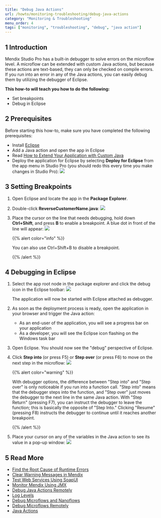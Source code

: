 ```yaml
---
title: "Debug Java Actions"
url: /howto/monitoring-troubleshooting/debug-java-actions
category: "Monitoring & Troubleshooting"
menu_order: 4
tags: ["monitoring", "troubleshooting", "debug", "java action"]
---
```


## 1 Introduction

Mendix Studio Pro has a built-in debugger to solve errors on the microflow level. A microflow can be extended with custom Java actions, but because these actions are text-based, they can only be checked on compile errors. If you run into an error in any of the Java actions, you can easily debug them by utilizing the debugger of Eclipse.

**This how-to will teach you how to do the following:**

* Set breakpoints
* Debug in Eclipse

## 2 Prerequisites

Before starting this how-to, make sure you have completed the following prerequisites:

* Install [Eclipse](https://eclipse.org/)
* Add a Java action and open the app in Eclipse
* Read [How to Extend Your Application with Custom Java](../logic-business-rules/extending-your-application-with-custom-java)
* Deploy the application for Eclipse by selecting **Deploy for Eclipse** from the app menu in Studio Pro (you should redo this every time you make changes in Studio Pro):
    ![](/attachments/howto/monitoring-troubleshooting/debug-java-actions/18581045.png)

## 3 Setting Breakpoints

1. Open Eclipse and locate the app in the **Package Explorer**.
2. Double-click **ReverseCustomerName.java**:
    ![](/attachments/howto/monitoring-troubleshooting/debug-java-actions/18581041.png)
3. Place the cursor on the line that needs debugging, hold down **Ctrl+Shift**, and press **B** to enable a breakpoint. A blue dot in front of the line will appear: 
    ![](/attachments/howto/monitoring-troubleshooting/debug-java-actions/18580059.png)

    {{% alert color="info" %}}

    You can also use Ctrl+Shift+B to disable a breakpoint.

    {{% /alert %}}

## 4 Debugging in Eclipse

1. Select the app root node in the package explorer and click the debug icon in the Eclipse toolbar:
    ![](/attachments/howto/monitoring-troubleshooting/debug-java-actions/18580062.png)

    The application will now be started with Eclipse attached as debugger.

3. As soon as the deployment process is ready, open the application in your browser and trigger the Java action:
    * As an end-user of the application, you will see a progress bar on your application
    * As a developer, you will see the Eclipse icon flashing on the Windows task bar
3. Open Eclipse. You should now see the "debug" perspective of Eclipse.
4. Click **Step into** (or press F5) or **Step over** (or press F6) to move on the next step in the microflow:
    ![](/attachments/howto/monitoring-troubleshooting/debug-java-actions/18580056.png)

    {{% alert color="warning" %}}

    With debugger options, the difference between "Step into" and "Step over" is only noticeable if you run into a function call. "Step into" means that the debugger steps into the function, and "Step over" just moves the debugger to the next line in the same Java action. With "Step Return" (pressing F7), you can instruct the debugger to leave the function; this is basically the opposite of "Step Into." Clicking "Resume" (pressing F8) instructs the debugger to continue until it reaches another breakpoint.

    {{% /alert %}}
5. Place your cursor on any of the variables in the Java action to see its value in a pop-up window:
    ![](/attachments/howto/monitoring-troubleshooting/debug-java-actions/18580057.png)

## 5 Read More

* [Find the Root Cause of Runtime Errors](finding-the-root-cause-of-runtime-errors)
* [Clear Warning Messages in Mendix](clear-warning-messages)
* [Test Web Services Using SoapUI](../testing/testing-web-services-using-soapui)
* [Monitor Mendix Using JMX](monitoring-mendix-using-jmx)
* [Debug Java Actions Remotely](debug-java-actions-remotely)
* [Log Levels](log-levels)
* [Debug Microflows and Nanoflows](debug-microflows-and-nanoflows)
* [Debug Microflows Remotely](debug-microflows-remotely)
* [Java Actions](/refguide/java-actions)
